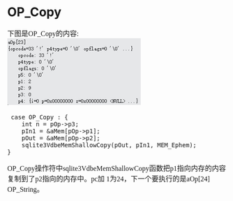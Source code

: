 # OP_Copy
<font face="微软雅黑" size="3px">

下图是OP_Copy的内容:  
![]( 4-5-27.jpg)
```
 case OP_Copy : {
	int n = pOp->p3;
  	pIn1 = &aMem[pOp->p1];
  	pOut = &aMem[pOp->p2];
	sqlite3VdbeMemShallowCopy(pOut, pIn1, MEM_Ephem);
}
```
OP_Copy操作符中sqlite3VdbeMemShallowCopy函数把p1指向内存的内容复制到了p2指向的内存中。pc加  1为24，下一个要执行的是aOp[24] OP_String。

